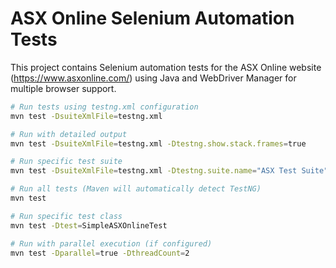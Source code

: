 # ASX Online Selenium Automation Tests

This project contains Selenium automation tests for the ASX Online website (https://www.asxonline.com/) using Java and WebDriver Manager for multiple browser support.


```bash
# Run tests using testng.xml configuration
mvn test -DsuiteXmlFile=testng.xml

# Run with detailed output
mvn test -DsuiteXmlFile=testng.xml -Dtestng.show.stack.frames=true

# Run specific test suite
mvn test -DsuiteXmlFile=testng.xml -Dtestng.suite.name="ASX Test Suite"
```


```bash
# Run all tests (Maven will automatically detect TestNG)
mvn test

# Run specific test class
mvn test -Dtest=SimpleASXOnlineTest

# Run with parallel execution (if configured)
mvn test -Dparallel=true -DthreadCount=2
```